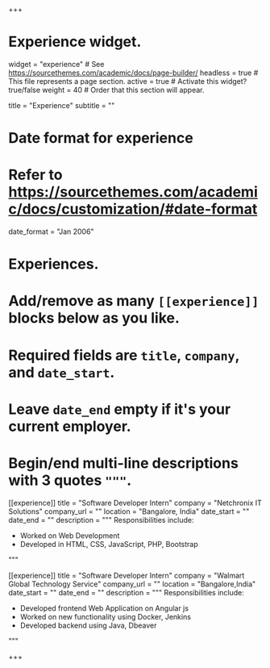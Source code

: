 +++
# Experience widget.
widget = "experience"  # See https://sourcethemes.com/academic/docs/page-builder/
headless = true  # This file represents a page section.
active = true  # Activate this widget? true/false
weight = 40  # Order that this section will appear.

title = "Experience"
subtitle = ""

# Date format for experience
#   Refer to https://sourcethemes.com/academic/docs/customization/#date-format
date_format = "Jan 2006"

# Experiences.
#   Add/remove as many `[[experience]]` blocks below as you like.
#   Required fields are `title`, `company`, and `date_start`.
#   Leave `date_end` empty if it's your current employer.
#   Begin/end multi-line descriptions with 3 quotes `"""`.
[[experience]]
  title = "Software Developer Intern"
  company = "Netchronix IT Solutions"
  company_url = ""
  location = "Bangalore, India"
  date_start = ""
  date_end = ""
  description = """
  Responsibilities include:
  * Worked on Web Development
  * Developed in HTML, CSS, JavaScript, PHP, Bootstrap
  
  """

[[experience]]
  title = "Software Developer Intern"
  company = "Walmart Global Technology Service"
  company_url = ""
  location = "Bangalore,India"
  date_start = ""
  date_end = ""
  description = """
  Responsibilities include:
  * Developed frontend Web Application on Angular js
  * Worked on new functionality using Docker, Jenkins
  * Developed backend using Java, Dbeaver

  """

+++
